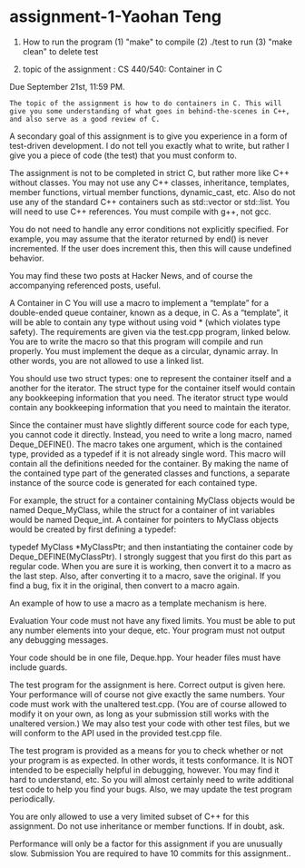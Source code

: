 # assignment-1-Yaohan Teng

1. How to run the program
    (1) "make"     to compile
    (2)  ./test    to run
    (3) "make clean" to delete test

2. topic of the assignment : CS 440/540: Container in C

Due September 21st, 11:59 PM.

    The topic of the assignment is how to do containers in C. This will give you some understanding of what goes in behind-the-scenes in C++, and also serve as a good review of C.

A secondary goal of this assignment is to give you experience in a form of test-driven development. I do not tell you exactly what to write, but rather I give you a piece of code (the test) that you must conform to.

The assignment is not to be completed in strict C, but rather more like C++ without classes. You may not use any C++ classes, inheritance, templates, member functions, virtual member functions, dynamic_cast, etc. Also do not use any of the standard C++ containers such as std::vector or std::list. You will need to use C++ references. You must compile with g++, not gcc.

You do not need to handle any error conditions not explicitly specified. For example, you may assume that the iterator returned by end() is never incremented. If the user does increment this, then this will cause undefined behavior.

You may find these two posts at Hacker News, and of course the accompanying referenced posts, useful.

A Container in C
You will use a macro to implement a “template” for a double-ended queue container, known as a deque, in C. As a “template”, it will be able to contain any type without using void * (which violates type safety). The requirements are given via the test.cpp program, linked below. You are to write the macro so that this program will compile and run properly. You must implement the deque as a circular, dynamic array. In other words, you are not allowed to use a linked list.

You should use two struct types: one to represent the container itself and a another for the iterator. The struct type for the container itself would contain any bookkeeping information that you need. The iterator struct type would contain any bookkeeping information that you need to maintain the iterator.

Since the container must have slightly different source code for each type, you cannot code it directly. Instead, you need to write a long macro, named Deque_DEFINE(). The macro takes one argument, which is the contained type, provided as a typedef if it is not already single word. This macro will contain all the definitions needed for the container. By making the name of the contained type part of the generated classes and functions, a separate instance of the source code is generated for each contained type.

For example, the struct for a container containing MyClass objects would be named Deque_MyClass, while the struct for a container of int variables would be named Deque_int. A container for pointers to MyClass objects would be created by first defining a typedef:

typedef MyClass *MyClassPtr;
and then instantiating the container code by Deque_DEFINE(MyClassPtr).
I strongly suggest that you first do this part as regular code. When you are sure it is working, then convert it to a macro as the last step. Also, after converting it to a macro, save the original. If you find a bug, fix it in the original, then convert to a macro again.

An example of how to use a macro as a template mechanism is here.

Evaluation
Your code must not have any fixed limits. You must be able to put any number elements into your deque, etc. Your program must not output any debugging messages.

Your code should be in one file, Deque.hpp. Your header files must have include guards.

The test program for the assignment is here. Correct output is given here. Your performance will of course not give exactly the same numbers. Your code must work with the unaltered test.cpp. (You are of course allowed to modify it on your own, as long as your submission still works with the unaltered version.) We may also test your code with other test files, but we will conform to the API used in the provided test.cpp file.

The test program is provided as a means for you to check whether or not your program is as expected. In other words, it tests conformance. It is NOT intended to be especially helpful in debugging, however. You may find it hard to understand, etc. So you will almost certainly need to write additional test code to help you find your bugs. Also, we may update the test program periodically.

You are only allowed to use a very limited subset of C++ for this assignment. Do not use inheritance or member functions. If in doubt, ask.

Performance will only be a factor for this assignment if you are unusually slow.
Submission
You are required to have 10 commits for this assignment..
